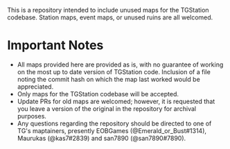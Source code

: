 This is a repository intended to include unused maps for the TGStation codebase. Station maps, event maps, or unused ruins are all welcomed.
# Important Notes
* All maps provided here are provided as is, with no guarantee of working on the most up to date version of TGStation code. Inclusion of a file noting the commit hash on which the map last worked would be appreciated.
* Only maps for the TGStation codebase will be accepted.
* Update PRs for old maps are welcomed; however, it is requested that you leave a version of the original in the repository for archival purposes.
* Any questions regarding the repository should be directed to one of TG's maptainers, presently EOBGames (@Emerald_or_Bust#1314), Maurukas (@kas7#2839) and san7890 (@san7890#7890).
